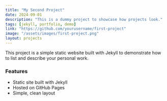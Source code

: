```yaml
---
title: "My Second Project"
date: 2024-09-01
description: "This is a dummy project to showcase how projects look."
tags: [jekyll, portfolio, demo]
link: "https://github.com/yourusername/first-project"
image: "/assets/images/first-project.png"
layout: projects
---
```


This project is a simple static website built with Jekyll to demonstrate how to list and describe your personal work.

### Features

- Static site built with Jekyll
- Hosted on GitHub Pages
- Simple, clean layout
